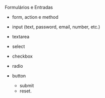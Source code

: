 Formulários e Entradas

- form, action e method
- input (text, password, email, number, etc.)
- textarea
- select
- checkbox
- radio

- button 
  - submit 
  - reset.